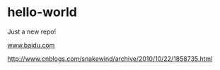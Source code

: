 # hello-world
Just a new repo!

www.baidu.com

http://www.cnblogs.com/snakewind/archive/2010/10/22/1858735.html
